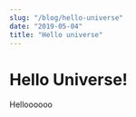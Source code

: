 ```yaml
---
slug: "/blog/hello-universe"
date: "2019-05-04"
title: "Hello universe"
---
```


# Hello Universe!

Helloooooo
